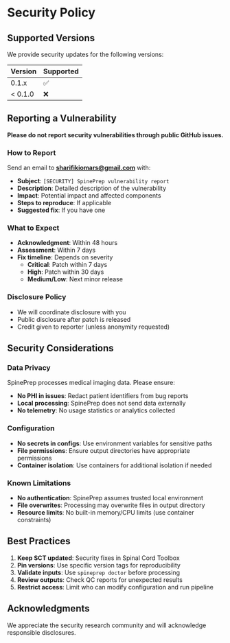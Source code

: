 # Security Policy

## Supported Versions

We provide security updates for the following versions:

| Version | Supported          |
| ------- | ------------------ |
| 0.1.x   | :white_check_mark: |
| < 0.1.0 | :x:                |

## Reporting a Vulnerability

**Please do not report security vulnerabilities through public GitHub issues.**

### How to Report

Send an email to **sharifikiomars@gmail.com** with:

- **Subject**: `[SECURITY] SpinePrep vulnerability report`
- **Description**: Detailed description of the vulnerability
- **Impact**: Potential impact and affected components
- **Steps to reproduce**: If applicable
- **Suggested fix**: If you have one

### What to Expect

- **Acknowledgment**: Within 48 hours
- **Assessment**: Within 7 days
- **Fix timeline**: Depends on severity
  - **Critical**: Patch within 7 days
  - **High**: Patch within 30 days
  - **Medium/Low**: Next minor release

### Disclosure Policy

- We will coordinate disclosure with you
- Public disclosure after patch is released
- Credit given to reporter (unless anonymity requested)

## Security Considerations

### Data Privacy

SpinePrep processes medical imaging data. Please ensure:

- **No PHI in issues**: Redact patient identifiers from bug reports
- **Local processing**: SpinePrep does not send data externally
- **No telemetry**: No usage statistics or analytics collected

### Configuration

- **No secrets in configs**: Use environment variables for sensitive paths
- **File permissions**: Ensure output directories have appropriate permissions
- **Container isolation**: Use containers for additional isolation if needed

### Known Limitations

- **No authentication**: SpinePrep assumes trusted local environment
- **File overwrites**: Processing may overwrite files in output directory
- **Resource limits**: No built-in memory/CPU limits (use container constraints)

## Best Practices

1. **Keep SCT updated**: Security fixes in Spinal Cord Toolbox
2. **Pin versions**: Use specific version tags for reproducibility
3. **Validate inputs**: Use `spineprep doctor` before processing
4. **Review outputs**: Check QC reports for unexpected results
5. **Restrict access**: Limit who can modify configuration and run pipeline

## Acknowledgments

We appreciate the security research community and will acknowledge responsible disclosures.

